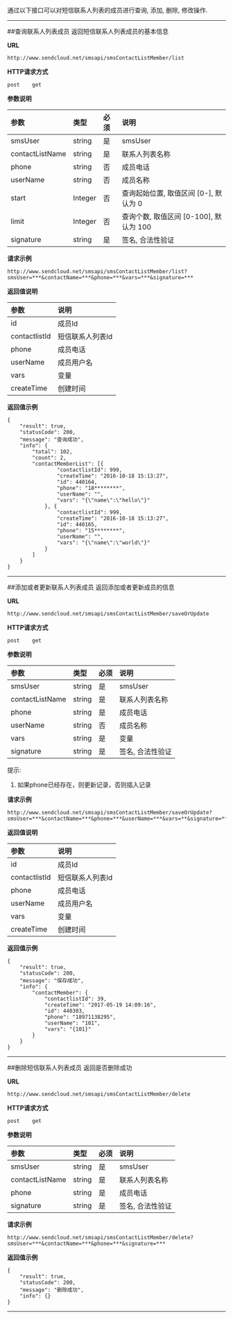 通过以下接口可以对短信联系人列表的成员进行查询, 添加, 删除, 修改操作.
- - - 
##查询联系人列表成员
返回短信联系人列表成员的基本信息
    
**URL**    
```
http://www.sendcloud.net/smsapi/smsContactListMember/list
```
    
**HTTP请求方式**
```
post    get
```
  
**参数说明** 
    
|参数|类型|必须|说明|
|:---|:---|:---|:---|
|smsUser|string|是|smsUser|
|contactListName|string|是|联系人列表名称|
|phone|string|否|成员电话|
|userName|string|否|成员名称|
|start|Integer|否|查询起始位置, 取值区间 [0-], 默认为 0|
|limit|Integer|否|查询个数, 取值区间 [0-100], 默认为 100|
|signature|string|是|签名, 合法性验证|


**请求示例**
```
http://www.sendcloud.net/smsapi/smsContactListMember/list?smsUser=***&contactName=***&phone=***&vars=***&signature=***
```

**返回值说明**

|参数|说明|
|:---|:---|
|id|成员Id|
|contactlistId|短信联系人列表Id|
|phone|成员电话|
|userName|成员用户名|
|vars|变量|
|createTime|创建时间|


**返回值示例**
```
{
	"result": true,
	"statusCode": 200,
	"message": "查询成功",
	"info": {
		"total": 102,
		"count": 2,
		"contactMemberList": [{
				"contactlistId": 999,
				"createTime": "2016-10-18 15:13:27",
				"id": 440164,
				"phone": "18********",
				"userName": "",
				"vars": "{\"name\":\"hello\"}"
			}, {
				"contactlistId": 999,
				"createTime": "2016-10-18 15:13:27",
				"id": 440165,
				"phone": "15********",
				"userName": "",
				"vars": "{\"name\":\"world\"}"
			}
		]
	}
}
```

- - -
##添加或者更新联系人列表成员
返回添加或者更新成员的信息
    
**URL**    
```
http://www.sendcloud.net/smsapi/smsContactListMember/saveOrUpdate
```
    
**HTTP请求方式**
```
post    get
```
  
**参数说明** 
    
|参数|类型|必须|说明|
|:---|:---|:---|:---|
|smsUser|string|是|smsUser|
|contactListName|string|是|联系人列表名称|
|phone|string|是|成员电话|
|userName|string|否|成员名称|
|vars|string|是|变量|
|signature|string|是|签名, 合法性验证|

提示:

1. 如果phone已经存在，则更新记录，否则插入记录



**请求示例**
```
http://www.sendcloud.net/smsapi/smsContactListMember/saveOrUpdate?smsUser=***&contactName=***&phone=***&userName=***&vars=**&signature=***
```

**返回值说明**

|参数|说明|
|:---|:---|
|id|成员Id|
|contactlistId|短信联系人列表Id|
|phone|成员电话|
|userName|成员用户名|
|vars|变量|
|createTime|创建时间|

    
**返回值示例**
```
{
	"result": true,
	"statusCode": 200,
	"message": "保存成功",
	"info": {
		"contactMember": {
			"contactlistId": 39,
			"createTime": "2017-05-19 14:09:16",
			"id": 440303,
			"phone": "18971138295",
			"userName": "101",
			"vars": "{101}"
		}
	}
}
```

- - -
##删除短信联系人列表成员
返回是否删除成功
    
**URL**    
```
http://www.sendcloud.net/smsapi/smsContactListMember/delete
```
    
**HTTP请求方式**
```
post    get
```
  
**参数说明** 
    
|参数|类型|必须|说明|
|:---|:---|:---|:---|
|smsUser|string|是|smsUser|
|contactListName|string|是|联系人列表名称|
|phone|string|是|成员电话|
|signature|string|是|签名, 合法性验证|


**请求示例**
```
http://www.sendcloud.net/smsapi/smsContactListMember/delete?smsUser=***&contactName=***&phone=***&signature=***
```

**返回值示例**
```
{
	"result": true,
	"statusCode": 200,
	"message": "删除成功",
	"info": {}
}
```

- - -